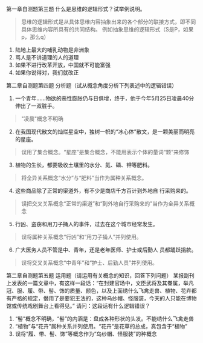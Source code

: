 第一章自测题第三题
什么是思维的逻辑形式？试举例说明。

> 思维的逻辑形式是从具体思维内容抽象出来的各个部分的联接方式，即不同具体思维内容所具有的共同结构。
例如抽象思维的逻辑形式（S是P，如果p，那么q）
1. 陆地上最大的哺乳动物是非洲象
2. 骂人是不讲道理的人的道理
3. 如果不进行改革开放，中国就不可能富强
4. 如果你说得对，我们就改正 

第二章自测题第四题
分析题（试从概念角度分析下列表述中的逻辑错误）
1. 一个青年……物欲的恶性膨胀仍与日俱增，终于，他于今年5月25日凌晨40分伸出了一双脏手。

> "凌晨"概念不明确

2. 在我国现代散文的灿烂星空中，独树一帜的“冰心体”散文，是一颗美丽而明亮的星座。

> 误用了集合概念。“星座”是集合概念，不能用表示个体的量词“颗”来修饰

3. 植物的生长，都要吸收土壤里的水分、氮、磷、钾等肥料。

> 将全异关系概念“水分”与“肥料”当作为属种关系概念。

4. 这些商品除了正常的渠道外，有不少是商店千方百计到外地自
行采购来的。

> 误把交叉关系概念“正常的渠道”和“到外地自行采购来的”当作为全异关系概念

5. 行凶、盗窃和用刀子捅人的事件，过去在这个城市经常发生。

> 误将属种关系概念“行凶”和“用刀子捅人”并列使用。

6. 广大医务人员不管是中、青年，还是老年医师、护士或后勤人
员都踊跃捐款。

> 误将交叉关系概念“中青年”和“护士、后勤人员”并列使用。


第二章自测题第五题
运用题（请运用有关概念的知识，回答下列问题）
某报副刊上发表的一篇文章中，有这样一段话：“在封建官场中，文臣武将及其眷属，举凡冠、服、履、带、髻、饰的质量、颜色，以及上面绣什么飞禽走兽、植物、花卉都有严格的规定，僭用了是要犯王法的，这种乌纱帽、怪服装，今天的人只能在博物馆或传统戏剧舞台上看得见。”
请问：这段话有什么逻辑错误？

1. “髻”概念不明确，“髻”的内涵是：盘成各种形状的头发。不能绣什么飞禽走兽
2. “植物”与“花卉”属种关系并列使用。“花卉”是花草的总成，真包含于“植物”
3. 误将“履、带、髻、饰”等概念作为“乌纱帽、怪服装”的种概念

